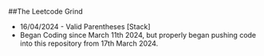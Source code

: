 
##The Leetcode Grind

- 16/04/2024 - Valid Parentheses [Stack]
- Began Coding since March 11th 2024, but properly began pushing code into this repository from 17th March 2024.
